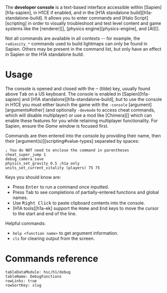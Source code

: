 The **developer console** is a text-based interface accessible within [Sapien][h1a-sapien], in H1CE if enabled, and in the [H1A standalone build][h1a-standalone-build]. It allows you to enter commands and [Halo Script][scripting] in order to visually troubleshoot and test level content and game systems like the [renderer][], [physics engine][physics-engine], and [AI][].

Not all commands are available in all contexts -- for example, the `radiosity_*` commands used to build lightmaps can only be found in Sapien. Others may be present in the command list, but only have an effect in Sapien or the H1A standalone build.

# Usage
The console is opened and closed with the <kbd>~</kbd> (tilde) key, usually found above <kbd>Tab</kbd> on a US keyboard. The console is enabled in [Sapien][h1a-sapien] and [H1A standalone][h1a-standalone-build], but to use the console in H1CE you must either launch the game with the `-console` [argument][arguments#other] (and optionally `-devmode` to access cheat commands, which will disable multiplayer) or use a mod like [Chimera][] which can enable these features for you while retaining multiplayer functionality. For Sapien, ensure the _Game window_ is focused first.

Commands are then entered into the console by providing their name, then their [argument(s)][scripting#value-types] separated by spaces:

```console
; You do NOT need to enclose the command in parentheses
cheat_super_jump 1
debug_camera_save
physics_set_gravity 0.5 ;h1a only
units_set_current_vitality (players) 75 75
```

Keys you should know are:
* Press <kbd>Enter</kbd> to run a command once inputted.
* Press <kbd>Tab</kbd> to see completions of partially-entered functions and global names.
* Use <kbd>Right Click</kbd> to paste clipboard contents into the console.
* [H1A tools][h1a-ek] support the <kbd>Home</kbd> and <kbd>End</kbd> keys to move the cursor to the start and end of the line.

Helpful commands:
* `help <function name>` to get argument information.
* `cls` for clearing output from the screen.


# Commands reference

```.table
tableDataModule: hsc/h1/debug
tableName: DebugFunctions
rowLinks: true
rowSortKey: slug
```
